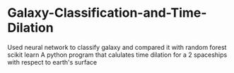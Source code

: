 # Galaxy-Classification-and-Time-Dilation
Used neural network to classify galaxy and compared it with random forest scikit learn
A python program that calulates time dilation for a 2 spaceships with respect to earth's surface
